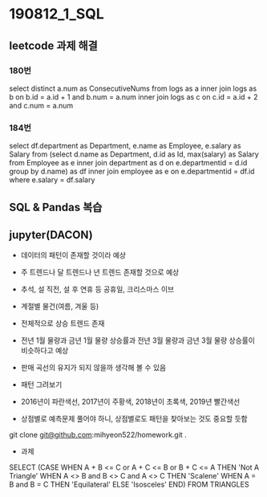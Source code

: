 # 190812_1_SQL

## leetcode 과제 해결

### 180번

select distinct a.num as ConsecutiveNums
from logs as a
inner join logs as b on b.id = a.id + 1 and b.num = a.num
inner join logs as c on c.id = a.id + 2 and c.num = a.num

### 184번

select df.department as Department,
e.name as Employee,
e.salary as Salary
from (select d.name as Department,
     d.id as Id,
     max(salary) as Salary
     from Employee as e
     inner join department as d
     on e.departmentid = d.id
     group by d.name) as df
inner join employee as e
on e.departmentid = df.id
where e.salary = df.salary

## SQL & Pandas 복습

## jupyter(DACON)

- 데이터의 패턴이 존재할 것이라 예상

- 주 트렌드나 달 트렌드나 년 트렌드 존재할 것으로 예상

- 추석, 설 직전, 설 후 연휴 등 공휴일, 크리스마스 이브

- 계절별 물건(여름, 겨울 등)

- 전체적으로 상승 트렌드 존재

- 전년 1월 물량과 금년 1월 물량 상승률과
전년 3월 물량과 금년 3월 물량 상승률이 비슷하다고 예상

- 판매 곡선의 유지가 되지 않을까 생각해 볼 수 있음

- 패턴 그려보기

- 2016년이 파란색선, 2017년이 주황색, 2018년이 초록색, 2019년 빨간색선

- 상점별로 예측문제 풀어야 하니, 상점별로도 패턴을 찾아보는 것도 중요할 듯함

git clone git@github.com:mihyeon522/homework.git .


* 과제

SELECT (CASE
        WHEN A + B <= C or A + C <= B or B + C <= A THEN 'Not A Triangle'
        WHEN A <> B and B <> C and A <> C THEN 'Scalene'
        WHEN A = B and B = C THEN 'Equilateral'
        ELSE 'Isosceles'
        END)
FROM TRIANGLES